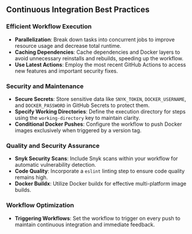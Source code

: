 ## Continuous Integration Best Practices

### Efficient Workflow Execution
- **Parallelization**: Break down tasks into concurrent jobs to improve resource usage and decrease total runtime.
- **Caching Dependencies**: Cache dependencies and Docker layers to avoid unnecessary reinstalls and rebuilds, speeding up the workflow.
- **Use Latest Actions**: Employ the most recent GitHub Actions to access new features and important security fixes.


### Security and Maintenance
- **Secure Secrets**: Store sensitive data like `SNYK_TOKEN`, `DOCKER_USERNAME`, and `DOCKER_PASSWORD` in GitHub Secrets to protect them.
- **Specify Working Directories**: Define the execution directory for steps using the `working-directory`  key to maintain clarity.
- **Conditional Docker Pushes**: Configure the workflow to push Docker images exclusively when triggered by a version tag.

### Quality and Security Assurance
- **Snyk Security Scans**: Include Snyk scans within your workflow for automatic vulnerability detection.
- **Code Quality**: Incorporate a `eslint` linting step to ensure code quality remains high.
- **Docker Buildx**: Utilize Docker buildx for effective multi-platform image builds.

### Workflow Optimization
- **Triggering Workflows**: Set the workflow to trigger on every push to maintain continuous integration and immediate feedback.

